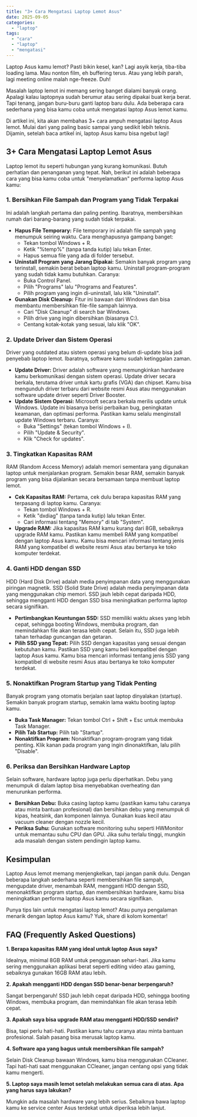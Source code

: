```yaml
---
title: "3+ Cara Mengatasi Laptop Lemot Asus"
date: 2025-09-05
categories: 
  - "laptop"
tags: 
  - "cara"
  - "laptop"
  - "mengatasi"
---
```


Laptop Asus kamu lemot? Pasti bikin kesel, kan? Lagi asyik kerja, tiba-tiba loading lama. Mau nonton film, eh buffering terus. Atau yang lebih parah, lagi meeting online malah nge-freeze. Duh!

Masalah laptop lemot ini memang sering banget dialami banyak orang. Apalagi kalau laptopnya sudah berumur atau sering dipakai buat kerja berat. Tapi tenang, jangan buru-buru ganti laptop baru dulu. Ada beberapa cara sederhana yang bisa kamu coba untuk mengatasi laptop Asus lemot kamu.

Di artikel ini, kita akan membahas 3+ cara ampuh mengatasi laptop Asus lemot. Mulai dari yang paling basic sampai yang sedikit lebih teknis. Dijamin, setelah baca artikel ini, laptop Asus kamu bisa ngebut lagi!

## 3+ Cara Mengatasi Laptop Lemot Asus

Laptop lemot itu seperti hubungan yang kurang komunikasi. Butuh perhatian dan penanganan yang tepat. Nah, berikut ini adalah beberapa cara yang bisa kamu coba untuk "menyelamatkan" performa laptop Asus kamu:

### 1\. Bersihkan File Sampah dan Program yang Tidak Terpakai

Ini adalah langkah pertama dan paling penting. Ibaratnya, membersihkan rumah dari barang-barang yang sudah tidak terpakai.

- **Hapus File Temporary:** File temporary ini adalah file sampah yang menumpuk seiring waktu. Cara menghapusnya gampang banget:
    - Tekan tombol Windows + R.
    - Ketik "%temp%" (tanpa tanda kutip) lalu tekan Enter.
    - Hapus semua file yang ada di folder tersebut.
- **Uninstall Program yang Jarang Dipakai:** Semakin banyak program yang terinstall, semakin berat beban laptop kamu. Uninstall program-program yang sudah tidak kamu butuhkan. Caranya:
    - Buka Control Panel.
    - Pilih "Programs" lalu "Programs and Features".
    - Pilih program yang ingin di-uninstall, lalu klik "Uninstall".
- **Gunakan Disk Cleanup:** Fitur ini bawaan dari Windows dan bisa membantu membersihkan file-file sampah lainnya.
    - Cari "Disk Cleanup" di search bar Windows.
    - Pilih drive yang ingin dibersihkan (biasanya C:).
    - Centang kotak-kotak yang sesuai, lalu klik "OK".

### 2\. Update Driver dan Sistem Operasi

Driver yang outdated atau sistem operasi yang belum di-update bisa jadi penyebab laptop lemot. Ibaratnya, software kamu sudah ketinggalan zaman.

- **Update Driver:** Driver adalah software yang memungkinkan hardware kamu berkomunikasi dengan sistem operasi. Update driver secara berkala, terutama driver untuk kartu grafis (VGA) dan chipset. Kamu bisa mengunduh driver terbaru dari website resmi Asus atau menggunakan software update driver seperti Driver Booster.
- **Update Sistem Operasi:** Microsoft secara berkala merilis update untuk Windows. Update ini biasanya berisi perbaikan bug, peningkatan keamanan, dan optimasi performa. Pastikan kamu selalu menginstall update Windows terbaru. Caranya:
    - Buka "Settings" (tekan tombol Windows + I).
    - Pilih "Update & Security".
    - Klik "Check for updates".

### 3\. Tingkatkan Kapasitas RAM

RAM (Random Access Memory) adalah memori sementara yang digunakan laptop untuk menjalankan program. Semakin besar RAM, semakin banyak program yang bisa dijalankan secara bersamaan tanpa membuat laptop lemot.

- **Cek Kapasitas RAM:** Pertama, cek dulu berapa kapasitas RAM yang terpasang di laptop kamu. Caranya:
    - Tekan tombol Windows + R.
    - Ketik "dxdiag" (tanpa tanda kutip) lalu tekan Enter.
    - Cari informasi tentang "Memory" di tab "System".
- **Upgrade RAM:** Jika kapasitas RAM kamu kurang dari 8GB, sebaiknya upgrade RAM kamu. Pastikan kamu membeli RAM yang kompatibel dengan laptop Asus kamu. Kamu bisa mencari informasi tentang jenis RAM yang kompatibel di website resmi Asus atau bertanya ke toko komputer terdekat.

### 4\. Ganti HDD dengan SSD

HDD (Hard Disk Drive) adalah media penyimpanan data yang menggunakan piringan magnetik. SSD (Solid State Drive) adalah media penyimpanan data yang menggunakan chip memori. SSD jauh lebih cepat daripada HDD, sehingga mengganti HDD dengan SSD bisa meningkatkan performa laptop secara signifikan.

- **Pertimbangkan Keuntungan SSD:** SSD memiliki waktu akses yang lebih cepat, sehingga booting Windows, membuka program, dan memindahkan file akan terasa lebih cepat. Selain itu, SSD juga lebih tahan terhadap guncangan dan getaran.
- **Pilih SSD yang Tepat:** Pilih SSD dengan kapasitas yang sesuai dengan kebutuhan kamu. Pastikan SSD yang kamu beli kompatibel dengan laptop Asus kamu. Kamu bisa mencari informasi tentang jenis SSD yang kompatibel di website resmi Asus atau bertanya ke toko komputer terdekat.

### 5\. Nonaktifkan Program Startup yang Tidak Penting

Banyak program yang otomatis berjalan saat laptop dinyalakan (startup). Semakin banyak program startup, semakin lama waktu booting laptop kamu.

- **Buka Task Manager:** Tekan tombol Ctrl + Shift + Esc untuk membuka Task Manager.
- **Pilih Tab Startup:** Pilih tab "Startup".
- **Nonaktifkan Program:** Nonaktifkan program-program yang tidak penting. Klik kanan pada program yang ingin dinonaktifkan, lalu pilih "Disable".

### 6\. Periksa dan Bersihkan Hardware Laptop

Selain software, hardware laptop juga perlu diperhatikan. Debu yang menumpuk di dalam laptop bisa menyebabkan overheating dan menurunkan performa.

- **Bersihkan Debu:** Buka casing laptop kamu (pastikan kamu tahu caranya atau minta bantuan profesional) dan bersihkan debu yang menumpuk di kipas, heatsink, dan komponen lainnya. Gunakan kuas kecil atau vacuum cleaner dengan nozzle kecil.
- **Periksa Suhu:** Gunakan software monitoring suhu seperti HWMonitor untuk memantau suhu CPU dan GPU. Jika suhu terlalu tinggi, mungkin ada masalah dengan sistem pendingin laptop kamu.

## Kesimpulan

Laptop Asus lemot memang menjengkelkan, tapi jangan panik dulu. Dengan beberapa langkah sederhana seperti membersihkan file sampah, mengupdate driver, menambah RAM, mengganti HDD dengan SSD, menonaktifkan program startup, dan membersihkan hardware, kamu bisa meningkatkan performa laptop Asus kamu secara signifikan.

Punya tips lain untuk mengatasi laptop lemot? Atau punya pengalaman menarik dengan laptop Asus kamu? Yuk, share di kolom komentar!

## FAQ (Frequently Asked Questions)

**1\. Berapa kapasitas RAM yang ideal untuk laptop Asus saya?**

Idealnya, minimal 8GB RAM untuk penggunaan sehari-hari. Jika kamu sering menggunakan aplikasi berat seperti editing video atau gaming, sebaiknya gunakan 16GB RAM atau lebih.

**2\. Apakah mengganti HDD dengan SSD benar-benar berpengaruh?**

Sangat berpengaruh! SSD jauh lebih cepat daripada HDD, sehingga booting Windows, membuka program, dan memindahkan file akan terasa lebih cepat.

**3\. Apakah saya bisa upgrade RAM atau mengganti HDD/SSD sendiri?**

Bisa, tapi perlu hati-hati. Pastikan kamu tahu caranya atau minta bantuan profesional. Salah pasang bisa merusak laptop kamu.

**4\. Software apa yang bagus untuk membersihkan file sampah?**

Selain Disk Cleanup bawaan Windows, kamu bisa menggunakan CCleaner. Tapi hati-hati saat menggunakan CCleaner, jangan centang opsi yang tidak kamu mengerti.

**5\. Laptop saya masih lemot setelah melakukan semua cara di atas. Apa yang harus saya lakukan?**

Mungkin ada masalah hardware yang lebih serius. Sebaiknya bawa laptop kamu ke service center Asus terdekat untuk diperiksa lebih lanjut.
